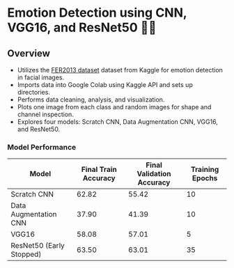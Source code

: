 # Emotion Detection using CNN, VGG16, and ResNet50 🧠🎨

## Overview
- Utilizes the [FER2013 dataset](https://www.kaggle.com/datasets/msambare/fer2013) dataset from Kaggle for emotion detection in facial images.
- Imports data into Google Colab using Kaggle API and sets up directories.
- Performs data cleaning, analysis, and visualization.
- Plots one image from each class and random images for shape and channel inspection.
- Explores four models: Scratch CNN, Data Augmentation CNN, VGG16, and ResNet50.

### Model Performance
| Model                    | Final Train Accuracy | Final Validation Accuracy | Training Epochs |
|--------------------------|----------------------|---------------------------|-----------------|
| Scratch CNN              | 62.82                | 55.42                     | 10              |
| Data Augmentation CNN    | 37.90                | 41.39                     | 10              |
| VGG16                    | 58.08                | 57.01                     | 5               |
| ResNet50 (Early Stopped) | 63.50                | 63.01                     | 35              |
